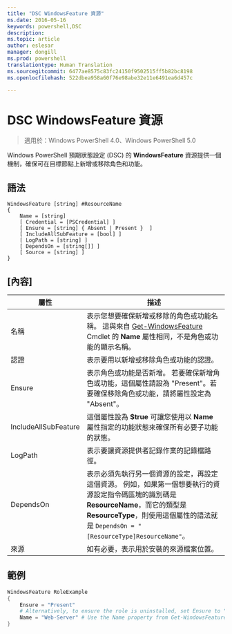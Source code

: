 ```yaml
---
title: "DSC WindowsFeature 資源"
ms.date: 2016-05-16
keywords: powershell,DSC
description: 
ms.topic: article
author: eslesar
manager: dongill
ms.prod: powershell
translationtype: Human Translation
ms.sourcegitcommit: 6477ae8575c83fc24150f9502515ff5b82bc8198
ms.openlocfilehash: 522dbea958a60f76e98abe32e11e6491ea6d457c

---
```


# DSC WindowsFeature 資源

> 適用於：Windows PowerShell 4.0、Windows PowerShell 5.0

Windows PowerShell 預期狀態設定 (DSC) 的 **WindowsFeature** 資源提供一個機制，確保可在目標節點上新增或移除角色和功能。

## 語法

```
WindowsFeature [string] #ResourceName
{
    Name = [string]
    [ Credential = [PSCredential] ]
    [ Ensure = [string] { Absent | Present }  ]
    [ IncludeAllSubFeature = [bool] ]
    [ LogPath = [string] ]
    [ DependsOn = [string[]] ]
    [ Source = [string] ]
}
```

## [內容]

|  屬性  |  描述   | 
|---|---| 
| 名稱| 表示您想要確保新增或移除的角色或功能名稱。 這與來自 [Get-WindowsFeature](https://technet.microsoft.com/en-us/library/jj205469.aspx) Cmdlet 的 __Name__ 屬性相同，不是角色或功能的顯示名稱。| 
| 認證| 表示要用以新增或移除角色或功能的認證。| 
| Ensure| 表示角色或功能是否新增。 若要確保新增角色或功能，這個屬性請設為 "Present"。若要確保移除角色或功能，請將屬性設定為 "Absent"。| 
| IncludeAllSubFeature| 這個屬性設為 __$true__ 可讓您使用以 __Name__ 屬性指定的功能狀態來確保所有必要子功能的狀態。| 
| LogPath| 表示要讓資源提供者記錄作業的記錄檔路徑。| 
| DependsOn| 表示必須先執行另一個資源的設定，再設定這個資源。 例如，如果第一個想要執行的資源設定指令碼區塊的識別碼是 __ResourceName__，而它的類型是 __ResourceType__，則使用這個屬性的語法就是 `DependsOn = "[ResourceType]ResourceName"`。| 
| 來源| 如有必要，表示用於安裝的來源檔案位置。| 

## 範例
```powershell
WindowsFeature RoleExample
{
    Ensure = "Present" 
    # Alternatively, to ensure the role is uninstalled, set Ensure to "Absent"
    Name = "Web-Server" # Use the Name property from Get-WindowsFeature  
}
```




<!--HONumber=Jun16_HO4-->


